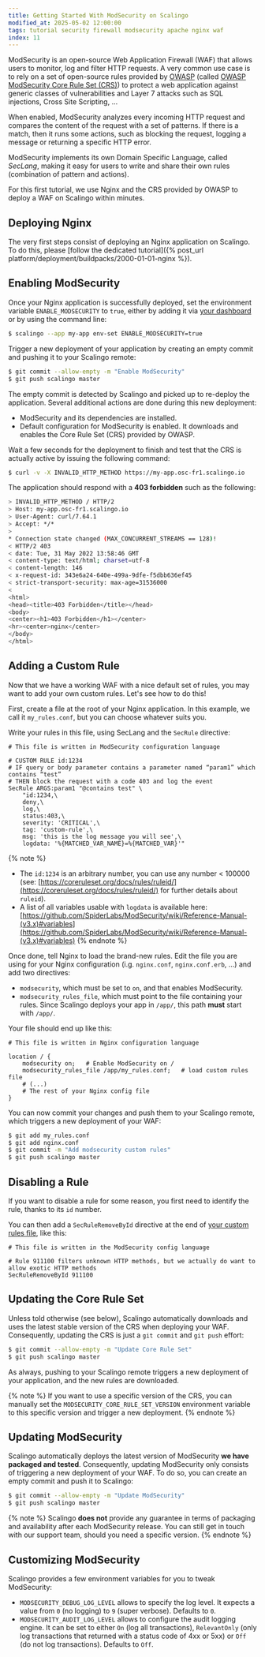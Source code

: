 ```yaml
---
title: Getting Started With ModSecurity on Scalingo
modified_at: 2025-05-02 12:00:00
tags: tutorial security firewall modsecurity apache nginx waf
index: 11
---
```



ModSecurity is an open-source Web Application Firewall (WAF) that allows users
to monitor, log and filter HTTP requests. A very common use case is to rely on
a set of open-source rules provided by [OWASP](https://owasp.org/) (called
[OWASP ModSecurity Core Rule Set (CRS)](https://owasp.org/www-project-modsecurity-core-rule-set/))
to protect a web application against generic classes of vulnerabilities and
Layer 7 attacks such as SQL injections, Cross Site Scripting, ...

When enabled, ModSecurity analyzes every incoming HTTP request and compares
the content of the request with a set of patterns. If there is a match, then it
runs some actions, such as blocking the request, logging a message or returning
a specific HTTP error.

ModSecurity implements its own Domain Specific Language, called *SecLang*,
making it easy for users to write and share their own rules (combination of
pattern and actions).

For this first tutorial, we use Nginx and the CRS provided by OWASP to deploy a
WAF on Scalingo within minutes.


## Deploying Nginx

The very first steps consist of deploying an Nginx application on Scalingo. To
do this, please [follow the dedicated tutorial]({% post_url platform/deployment/buildpacks/2000-01-01-nginx %}).


## Enabling ModSecurity

Once your Nginx application is successfully deployed, set the environment
variable `ENABLE_MODSECURITY` to `true`, either by adding it via
[your dashboard](https://dashboard.scalingo.com/) or by using the command line:

```bash
$ scalingo --app my-app env-set ENABLE_MODSECURITY=true
```

Trigger a new deployment of your application by creating an empty commit and
pushing it to your Scalingo remote:

```bash
$ git commit --allow-empty -m "Enable ModSecurity"
$ git push scalingo master
```

The empty commit is detected by Scalingo and picked up to re-deploy the
application. Several additional actions are done during this new deployment:

- ModSecurity and its dependencies are installed.
- Default configuration for ModSecurity is enabled. It downloads and enables
  the Core Rule Set (CRS) provided by OWASP.

Wait a few seconds for the deployment to finish and test that the CRS is
actually active by issuing the following command:

```bash
$ curl -v -X INVALID_HTTP_METHOD https://my-app.osc-fr1.scalingo.io
```

The application should respond with a **403 forbidden** such as the following:

```bash
> INVALID_HTTP_METHOD / HTTP/2
> Host: my-app.osc-fr1.scalingo.io
> User-Agent: curl/7.64.1
> Accept: */*
>
* Connection state changed (MAX_CONCURRENT_STREAMS == 128)!
< HTTP/2 403
< date: Tue, 31 May 2022 13:58:46 GMT
< content-type: text/html; charset=utf-8
< content-length: 146
< x-request-id: 343e6a24-640e-499a-9dfe-f5dbb636ef45
< strict-transport-security: max-age=31536000
<
<html>
<head><title>403 Forbidden</title></head>
<body>
<center><h1>403 Forbidden</h1></center>
<hr><center>nginx</center>
</body>
</html>
```


## Adding a Custom Rule

Now that we have a working WAF with a nice default set of rules, you may want
to add your own custom rules. Let's see how to do this!

First, create a file at the root of your Nginx application. In this example, we
call it `my_rules.conf`, but you can choose whatever suits you.

Write your rules in this file, using SecLang and the `SecRule` directive:

```
# This file is written in ModSecurity configuration language

# CUSTOM RULE id:1234
# IF query or body parameter contains a parameter named “param1” which contains “test”
# THEN block the request with a code 403 and log the event
SecRule ARGS:param1 "@contains test" \
    "id:1234,\
    deny,\
    log,\
    status:403,\
    severity: 'CRITICAL',\
    tag: 'custom-rule',\
    msg: 'this is the log message you will see',\
    logdata: '%{MATCHED_VAR_NAME}=%{MATCHED_VAR}'"
```

{% note %}
- The `id:1234` is an arbitrary number, you can use any number < 100000 (see:
[https://coreruleset.org/docs/rules/ruleid/](https://coreruleset.org/docs/rules/ruleid/) for further details about `ruleid`).
- A list of all variables usable with `logdata` is available here:
[https://github.com/SpiderLabs/ModSecurity/wiki/Reference-Manual-(v3.x)#variables](https://github.com/SpiderLabs/ModSecurity/wiki/Reference-Manual-(v3.x)#variables)
{% endnote %}

Once done, tell Nginx to load the brand-new rules. Edit the file you are using
for your Nginx configuration (i.g. `nginx.conf`, `nginx.conf.erb`, ...) and add
two directives:

- `modsecurity`, which must be set to `on`, and that enables ModSecurity.
- `modsecurity_rules_file`, which must point to the file containing your rules.
  Since Scalingo deploys your app in `/app/`, this path **must** start with
  `/app/`.

Your file should end up like this:

```
# This file is written in Nginx configuration language

location / {
    modsecurity on;   # Enable ModSecurity on /
    modsecurity_rules_file /app/my_rules.conf;   # load custom rules file
    # (...)
    # The rest of your Nginx config file
}
```

You can now commit your changes and push them to your Scalingo remote, which
triggers a new deployment of your WAF:

```bash
$ git add my_rules.conf
$ git add nginx.conf
$ git commit -m "Add modsecurity custom rules"
$ git push scalingo master
```


## Disabling a Rule

If you want to disable a rule for some reason, you first need to identify the
rule, thanks to its `id` number.

You can then add a `SecRuleRemoveById` directive at the end of
[your custom rules file](#adding-a-custom-rule), like this:

```
# This file is written in the ModSecurity config language

# Rule 911100 filters unknown HTTP methods, but we actually do want to allow exotic HTTP methods
SecRuleRemoveById 911100
```


## Updating the Core Rule Set

Unless told otherwise (see below), Scalingo automatically downloads and uses
the latest stable version of the CRS when deploying your WAF. Consequently,
updating the CRS is just a `git commit` and `git push` effort:

```bash
$ git commit --allow-empty -m "Update Core Rule Set"
$ git push scalingo master
```

As always, pushing to your Scalingo remote triggers a new deployment of your
application, and the new rules are downloaded.

{% note %}
If you want to use a specific version of the CRS, you can manually set the
`MODSECURITY_CORE_RULE_SET_VERSION` environment variable to this specific
version and trigger a new deployment.
{% endnote %}


## Updating ModSecurity

Scalingo automatically deploys the latest version of ModSecurity **we have
packaged and tested**. Consequently, updating ModSecurity only consists of
triggering a new deployment of your WAF. To do so, you can create an empty
commit and push it to Scalingo:

```bash
$ git commit --allow-empty -m "Update ModSecurity"
$ git push scalingo master
```

{% note %}
Scalingo **does not** provide any guarantee in terms of packaging and
availability after each ModSecurity release. You can still get in touch with our
support team, should you need a specific version.
{% endnote %}


## Customizing ModSecurity

Scalingo provides a few environment variables for you to tweak ModSecurity:

- `MODSECURITY_DEBUG_LOG_LEVEL` allows to specify the log level. It expects a
  value from `0` (no logging) to `9` (super verbose).
  Defaults to `0`.
- `MODSECURITY_AUDIT_LOG_LEVEL` allows to configure the audit logging engine. It
  can be set to either `On` (log all transactions), `RelevantOnly` (only log
  transactions that returned with a status code of 4xx or 5xx) or `Off` (do not
  log transactions).
  Defaults to `Off`.
